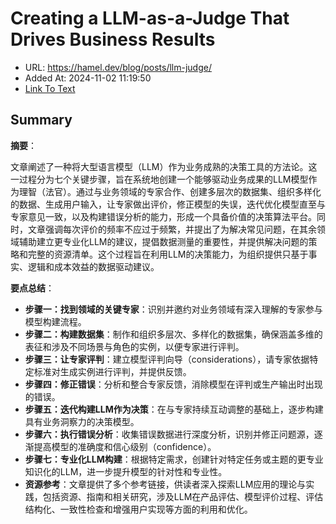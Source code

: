 # Creating a LLM-as-a-Judge That Drives Business Results
- URL: https://hamel.dev/blog/posts/llm-judge/
- Added At: 2024-11-02 11:19:50
- [Link To Text](2024-11-02-creating-a-llm-as-a-judge-that-drives-business-results_raw.md)

## Summary
**摘要**：

文章阐述了一种将大型语言模型（LLM）作为业务成熟的决策工具的方法论。这一过程分为七个关键步骤，旨在系统地创建一个能够驱动业务成果的LLM模型作为理智（法官）。通过与业务领域的专家合作、创建多层次的数据集、组织多样化的数据、生成用户输入，让专家做出评价，修正模型的失误，迭代优化模型直至与专家意见一致，以及构建错误分析的能力，形成一个具备价值的决策算法平台。同时，文章强调每次评价的频率不应过于频繁，并提出了为解决常见问题，在其余领域辅助建立更专业化LLM的建议，提倡数据测量的重要性，并提供解决问题的策略和完整的资源清单。这个过程旨在利用LLM的决策能力，为组织提供只基于事实、逻辑和成本效益的数据驱动建议。

**要点总结**：
- **步骤一：找到领域的关键专家**：识别并邀约对业务领域有深入理解的专家参与模型构建流程。
- **步骤二：构建数据集**：制作和组织多层次、多样化的数据集，确保涵盖多维的表征和涉及不同场景与角色的实例，以便专家进行评判。
- **步骤三：让专家评判**：建立模型评判向导（considerations），请专家依据特定标准对生成实例进行评判，并提供反馈。
- **步骤四：修正错误**：分析和整合专家反馈，消除模型在评判或生产输出时出现的错误。
- **步骤五：迭代构建LLM作为决策**：在与专家持续互动调整的基础上，逐步构建具有业务洞察力的决策模型。
- **步骤六：执行错误分析**：收集错误数据进行深度分析，识别并修正问题源，逐渐提高模型的准确度和信心级别（confidence）。
- **步骤七：专业化LLM构建**：根据特定需求，创建针对特定任务或主题的更专业知识化的LLM，进一步提升模型的针对性和专业性。
- **资源参考**：文章提供了多个参考链接，供读者深入探索LLM应用的理论与实践，包括资源、指南和相关研究，涉及LLM在产品评估、模型评价过程、评估结构化、一致性检查和增强用户实现等方面的利用和优化。

